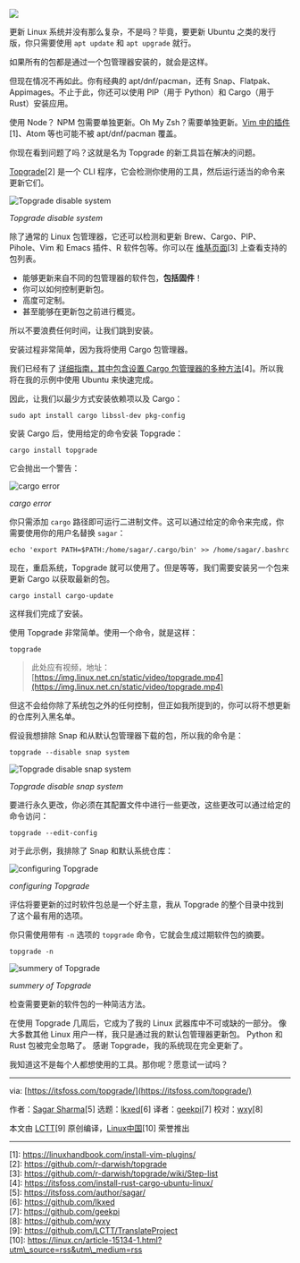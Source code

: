 ![](https://img.linux.net.cn/data/attachment/album/202210/12/152118mo5r6pohnn4o5h56.jpg)

更新 Linux 系统并没有那么复杂，不是吗？毕竟，要更新 Ubuntu 之类的发行版，你只需要使用 `apt update` 和 `apt upgrade` 就行。

如果所有的包都是通过一个包管理器安装的，就会是这样。

但现在情况不再如此。你有经典的 apt/dnf/pacman，还有 Snap、Flatpak、Appimages。不止于此，你还可以使用 PIP（用于 Python）和 Cargo（用于 Rust）安装应用。

使用 Node？ NPM 包需要单独更新。Oh My Zsh？需要单独更新。[Vim 中的插件](https://linuxhandbook.com/install-vim-plugins/)\[1\]、Atom 等也可能不被 apt/dnf/pacman 覆盖。

你现在看到问题了吗？这就是名为 Topgrade 的新工具旨在解决的问题。

[Topgrade](https://github.com/r-darwish/topgrade)\[2\] 是一个 CLI 程序，它会检测你使用的工具，然后运行适当的命令来更新它们。

![Topgrade disable system](https://img.linux.net.cn/data/attachment/album/202210/12/152120q9kktzhly9tgjmb2.png)

_Topgrade disable system_

除了通常的 Linux 包管理器，它还可以检测和更新 Brew、Cargo、PIP、Pihole、Vim 和 Emacs 插件、R 软件包等。你可以在 [维基页面](https://github.com/r-darwish/topgrade/wiki/Step-list)\[3\] 上查看支持的包列表。

-   能够更新来自不同的包管理器的软件包，**包括固件**！
-   你可以如何控制更新包。
-   高度可定制。
-   甚至能够在更新包之前进行概览。

所以不要浪费任何时间，让我们跳到安装。

安装过程非常简单，因为我将使用 Cargo 包管理器。

我们已经有了 [详细指南，其中包含设置 Cargo 包管理器的多种方法](https://itsfoss.com/install-rust-cargo-ubuntu-linux/)\[4\]。所以我将在我的示例中使用 Ubuntu 来快速完成。

因此，让我们以最少方式安装依赖项以及 Cargo：

```
sudo apt install cargo libssl-dev pkg-config
```

安装 Cargo 后，使用给定的命令安装 Topgrade：

```
cargo install topgrade
```

它会抛出一个警告：

![cargo error](https://img.linux.net.cn/data/attachment/album/202210/12/152120naa5q222rrp29n7p.png)

_cargo error_

你只需添加 `cargo` 路径即可运行二进制文件。这可以通过给定的命令来完成，你需要使用你的用户名替换 `sagar`：

```
echo 'export PATH=$PATH:/home/sagar/.cargo/bin' >> /home/sagar/.bashrc
```

现在，重启系统，Topgrade 就可以使用了。但是等等，我们需要安装另一个包来更新 Cargo 以获取最新的包。

```
cargo install cargo-update
```

这样我们完成了安装。

使用 Topgrade 非常简单。使用一个命令，就是这样：

```
topgrade
```

> 此处应有视频，地址： [https://img.linux.net.cn/static/video/topgrade.mp4](https://img.linux.net.cn/static/video/topgrade.mp4)

但这不会给你除了系统包之外的任何控制，但正如我所提到的，你可以将不想更新的仓库列入黑名单。

假设我想排除 Snap 和从默认包管理器下载的包，所以我的命令是：

```
topgrade --disable snap system
```

![Topgrade disable snap system](https://img.linux.net.cn/data/attachment/album/202210/12/152121t3ivtpj5z3p8w3w5.png)

_Topgrade disable snap system_

要进行永久更改，你必须在其配置文件中进行一些更改，这些更改可以通过给定的命令访问：

```
topgrade --edit-config
```

对于此示例，我排除了 Snap 和默认系统仓库：

![configuring Topgrade](https://img.linux.net.cn/data/attachment/album/202210/12/152121hbh8wv114eekm0k4.png)

_configuring Topgrade_

评估将要更新的过时软件包总是一个好主意，我从 Topgrade 的整个目录中找到了这个最有用的选项。

你只需使用带有 `-n` 选项的 `topgrade` 命令，它就会生成过期软件包的摘要。

```
topgrade -n
```

![summery of Topgrade](https://img.linux.net.cn/data/attachment/album/202210/12/152121m29c42zm7y77721h.png)

_summery of Topgrade_

检查需要更新的软件包的一种简洁方法。

在使用 Topgrade 几周后，它成为了我的 Linux 武器库中不可或缺的一部分。 像大多数其他 Linux 用户一样，我只是通过我的默认包管理器更新包。 Python 和 Rust 包被完全忽略了。 感谢 Topgrade，我的系统现在完全更新了。

我知道这不是每个人都想使用的工具。那你呢？愿意试一试吗？

___

via: [https://itsfoss.com/topgrade/](https://itsfoss.com/topgrade/)

作者：[Sagar Sharma](https://itsfoss.com/author/sagar/)\[5\] 选题：[lkxed](https://github.com/lkxed)\[6\] 译者：[geekpi](https://github.com/geekpi)\[7\] 校对：[wxy](https://github.com/wxy)\[8\]

本文由 [LCTT](https://github.com/LCTT/TranslateProject)\[9\] 原创编译，[Linux中国](https://linux.cn/article-15134-1.html?utm_source=rss&utm_medium=rss)\[10\] 荣誉推出

___

\[1\]: https://linuxhandbook.com/install-vim-plugins/  
\[2\]: https://github.com/r-darwish/topgrade  
\[3\]: https://github.com/r-darwish/topgrade/wiki/Step-list  
\[4\]: https://itsfoss.com/install-rust-cargo-ubuntu-linux/  
\[5\]: https://itsfoss.com/author/sagar/  
\[6\]: https://github.com/lkxed  
\[7\]: https://github.com/geekpi  
\[8\]: https://github.com/wxy  
\[9\]: https://github.com/LCTT/TranslateProject  
\[10\]: https://linux.cn/article-15134-1.html?utm\_source=rss&utm\_medium=rss